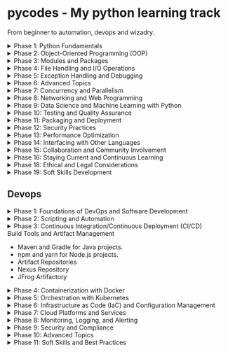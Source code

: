 # pycodes - My python learning track
From beginner to automation, devops and wizadry.

<details>
<summary>Phase 1: Python Fundamentals</summary>

+ <details>
    <summary>Basic Syntax and Semantics</summary>

    - [x] Understanding the structure of Python code
    - [x] Indentation and code blocks
    - [x] Comments and documentation strings
    
    </details>

+ <details>
    <summary>Variables and Data Types</summary>

    - [x] Numeric types: integers, floats, complex numbers
    - [x] Boolean type
    - [x] Strings and string operations
    - [x] Type conversion and casting

    </details>

+ <details>
    <summary>Operators and Expressions</summary>

    - [x] Arithmetic operators
    - [x] Comparison operators
    - [x] Logical operators
    - [x] Bitwise operators

    </details>

+ <details>
    <summary>Control Flow Statements</summary>

    - [x] Conditional statements: `if`, `elif`, `else`
    - [x] Loops: `for`, `while`
    - [x] Loop control statements: `break`, `continue`, `pass`

    </details>

+ <details>
    <summary>Data Structures</summary>

    - [x] Lists and list comprehensions
    - [x] Tuples
    - [x] Sets
    - [x] Dictionaries and dictionary comprehensions

    </details>

+ <details>
    <summary>Functions</summary>

    - [x] Defining and calling functions
    - [x] Parameters and arguments
    - [x] Default and keyword arguments
    - [x] Variable-length arguments (`*args`, `**kwargs`)
    - [x] Lambda functions
    - [x] Scope of variables

    </details>

</details>

<details>
<summary>Phase 2: Object-Oriented Programming (OOP)</summary>

+ <details>
    <summary>Classes and Objects</summary>

   - [x] Defining classes
   - [x] Creating objects (instances)
   - [x] Instance variables and methods
   - [x] Class variables and methods
   - [x] `self` parameter

   </details>

+ <details>
    <summary>Inheritance </summary>

   - [x] Single and multiple inheritance
   - [x] Method overriding
   - [x] Using `super()`

   </details>

+ <details>
    <summary>Encapsulation</summary>

   - [x] Private and protected members
   - [x] Getters and setters
   - [x] Name mangling

   </details>

+ <details>
    <summary>Polymorphism </summary>

   - [ ] Method overloading (conceptual understanding)
   - [ ] Method overriding
   - [ ] Duck typing

   <details>

+ <details>
    <summary> Abstraction </summary>

   - [ ] Abstract classes
   - [ ] Interfaces (using `abc` module)

   </details>

</details>

<details>
<summary>Phase 3: Modules and Packages</summary>

+ <details>
    <summary>Modules</summary>

   - [ ] Importing modules
   - [ ] Creating and using custom modules
   - [ ] `__name__` and `__main__` usage

   </details>

+ <details>
    <summary>Packages</summary>

   - [ ] Directory structure for packages
   - [ ] `__init__.py` file
   - [ ] Importing from packages

   </details>

+ <details>
    <summary>Standard Library</summary>

   - [ ] Familiarity with key modules like `os`, `sys`, `math`, `datetime`, `random`, `re`, `json`, `csv`, `logging`

   </details>

+ <details>
    <summary> Third-Party Packages </summary>

   - [ ] Installing packages using `pip`
   - [ ] Virtual environments (`venv`, `virtualenv`)

   </summary>

</details>

<details>
<summary>Phase 4: File Handling and I/O Operations</summary>

+ <details>
    <summary>File Operations</summary>

   - [ ] Opening and closing files
   - [ ] Reading from and writing to files
   - [ ] File modes (`r`, `w`, `a`, `b`, `t`)
   - [ ] Context managers (`with` statement)

   </details>

+ <details>
    <summary>Working with Different File Formats</summary>

   - [ ] Text files
   - [ ] CSV files
   - [ ] JSON files
   - [ ] Binary files

   </details>

+ <details>
    <summary>Error Handling in File Operations</summary>

   - [ ] Using `try`, `except`, `finally` blocks
   - [ ] Handling specific exceptions (`IOError`, `FileNotFoundError`)

   </details>

</details>

<details>
<summary>Phase 5: Exception Handling and Debugging</summary>

+ <details>
    <summary>Exceptions</summary>

   - [ ] Built-in exceptions
   - [ ] Raising exceptions
   - [ ] Custom exceptions

   </details>

+ <details>
    <summary>Error Handling</summary>

   - [ ] `try`, `except`, `else`, `finally` blocks
   - [ ] Catching multiple exceptions
   - [ ] Exception hierarchy

   </details>

3. Debugging Techniques
   - [ ] Using print statements effectively
   - [ ] Debugging tools and IDE debuggers
   - [ ] Understanding traceback
</details>

<details>
<summary>Phase 6: Advanced Topics</summary>

+ <details>
    <summary>Iterators and Generators</summary>

   - [ ] Iterable objects
   - [ ] Implementing `__iter__()` and `__next__()`
   - [ ] Generator functions and `yield` statement
   - [ ] Generator expressions

   </details>

+ <details>
    <summary>Decorators</summary>

   - [ ] Function decorators
   - [ ] Class decorators
   - [ ] Chaining decorators
   - [ ] Practical use cases

   <details>

+ <details>
    <summary>Context Managers</summary>
   - [ ] Understanding context management protocol (`__enter__`, `__exit__`)
   - [ ] Using `with` statement
   - [ ] Creating custom context managers
   - [ ] `contextlib` module

    </details>

+ <details>
    <summary>Metaclasses</summary>
   - [ ] Understanding metaclasses and their use cases
   - [ ] Customizing class creation
   - [ ] `type` function and `__metaclass__` attribute

   </details>

+ <details>
    <summary>Descriptors</summary>

   - [ ] Understanding descriptors and how they work
   - [ ] Implementing `__get__`, `__set__`, `__delete__`
   - [ ] Practical applications

   </details>

</details>

<details>
<summary>Phase 7: Concurrency and Parallelism</summary>

1. Multithreading
   - Thread creation and management
   - Thread synchronization (locks, semaphores)
   - Thread communication (queues)

2. Multiprocessing
   - Process creation and management
   - Inter-process communication
   - Shared memory

3. Asynchronous Programming
   - Event loops
   - Coroutines
   - `asyncio` library
   - `async` and `await` keywords

4. Concurrency Patterns
   - Producer-consumer pattern
   - Futures and promises
</details>

<details>
<summary>Phase 8: Networking and Web Programming</summary>

1. Networking Basics
   - Sockets and socket programming
   - Client-server architecture
   - TCP/IP and UDP protocols

2. HTTP Programming
   - Making HTTP requests
   - Parsing HTTP responses
   - Handling sessions and cookies

3. Web Frameworks
   - Understanding MVC architecture
   - Familiarity with frameworks like Flask or Django
   - Building RESTful APIs
</details>

<details>
<summary>Phase 9: Data Science and Machine Learning with Python</summary>

+ <details>
    <summary>Scientific Computing Libraries</summary>

   - [ ] NumPy for numerical computations
   - [ ] Pandas for data manipulation and analysis
   - [ ] Matplotlib and Seaborn for data visualization

   </details>

+ <details>
    <summary>Machine Learning Libraries</summary>

   - [ ] Scikit-Learn for traditional machine learning algorithms
   - [ ] TensorFlow and PyTorch for deep learning

   </details>

+ <details>
    <summary>Data Handling and Processing</summary>

   - [ ] Data cleaning and preprocessing
   - [ ] Feature engineering
   - [ ] Model evaluation and validation

   </details>
</details>

<details>
<summary>Phase 10: Testing and Quality Assurance</summary>

+ <details>
    <summary>Unit Testing</summary>

   - [ ] Writing test cases using `unittest`
   - [ ] Test discovery and execution

   </details>

+ <details>
    <summary>PyTest Framework</summary>

   - [ ] Writing simple and complex tests
   - [ ] Fixtures and parametrization
   - [ ] Assertions and expected failures

   </details>

+ <details>
    <summary>Test-Driven Development (TDD)</summary>

   - [ ] Writing tests before code
   - [ ] Continuous integration concepts

   </details>

+ <details>
    <summary>Code Coverage and Quality Tools</summary>

   - [ ] Measuring code coverage
   - [ ] Static code analysis
   - [ ] Linting tools (e.g., Flake8, Pylint)

   </details>

</details>

<details>
<summary>Phase 11: Packaging and Deployment</summary>

+ <details>
    <summary>Packaging Python Projects</summary>

   - [ ] Structuring projects
   - [ ] Writing `setup.py` and `setup.cfg`
   - [ ] Using `pyproject.toml` and `setup.cfg` for configuration

   </details>

+ <details>
    <summary>Distributing Packages</summary>

   - [ ]Publishing to PyPI
   - [ ] Versioning and dependency management

   </details>

+ <details>
    <summary>Deployment</summary>

   - [ ] Packaging applications for distribution
   - [ ] Using Docker for containerization
   - [ ] Continuous deployment strategies

   </details>
</details>

<details>
<summary>Phase 12: Security Practices</summary>

+ <details>
    <summary>Secure Coding</summary>

   - [ ] Input validation
   - [ ] Protecting against injection attacks
   - [ ] Secure handling of sensitive data

   </details>

+ <details>
    <summary>Cryptography</summary>

   - [ ] Hashing and encryption
   - [ ] Using the `cryptography` library
   - [ ] Secure communication protocols

   </details>

+ <details>
    <summary>Authentication and Authorization</summary>

   - [ ] Implementing user authentication
   - [ ] Managing user permissions
   - [ ] OAuth and JWT tokens

   </details>
</details>

<details>
<summary>Phase 13: Performance Optimization</summary>

+ <details>
    <summary>Profiling and Benchmarking</summary>

   - [ ] Identifying bottlenecks
   - [ ] Using profiling tools (`cProfile`, `timeit`)

   </details>

+ <details>
    <summary>Optimization Techniques</summary>

   - [ ] Efficient algorithms and data structures
   - [ ] Memory management
   - [ ] Lazy evaluation

   </details>

+ <details>
    <summary>Using Alternative Python Implementations</summary>

   - [ ] PyPy for performance
   - [ ] Cython for compiling Python to C
   - [ ] Numba for JIT compilation

   </details>
</details>

<details>
<summary>Phase 14: Interfacing with Other Languages</summary>

+ <details>
    <summary>C Extensions</summary>

   - [ ] Writing Python extensions in C
   - [ ] Using `ctypes` and `cffi` libraries

   </details>

+ <details>
    <sumnary>Integrating with Java</summary>

   - [ ] Using Jython
   - [ ] Interoperability considerations

   </details>

+ <details>
    <summary>Interfacing with .NET</summary>

   - [ ] IronPython basics

   </details>
</details>

<details>
<summary>Phase 15: Collaboration and Community Involvement</summary>

+ <details>
    <summary>Version Control Systems</summary>

   - [ ] Using Git for source control
   - [ ] Understanding branching and merging strategies

   </details>

+ <details>
    <summary>Collaborative Development</summary>

   - [ ] Code reviews
   - [ ] Pull requests and code merging
   - [ ] Issue tracking

   </details>

+ <details>
    <summary>Contributing to Open Source</summary>

   - [ ] Understanding open-source licensing
   - [ ] Participating in community projects
   - [ ] Following contribution guidelines

   </details>
</details>

<details>
<summary>Phase 16: Staying Current and Continuous Learning</summary>

+ <details>
    <summary>Keeping Up with Python Enhancements</summary>

   - [ ] Reading Python Enhancement Proposals (PEPs)
   - [ ] Understanding new language features

   </details>

+ <details>
    <summary>Engaging with the Python Community</summary>

   - [ ] Attending conferences and meetups
   - [ ] Participating in forums and discussion groups

   </details>

+ <details>
    <summary>Exploring Advanced Topics</summary>

   - [ ] Type hinting and static type checking (using `mypy`)
   - [ ] Functional programming concepts
   - [ ] Exploring lesser-known standard library modules

   </details>
</details>


<details>
<summary>Phase 18: Ethical and Legal Considerations</summary>

+ <details>
    <summary>Ethical Programming</summary>

   - [ ] Understanding the impact of software
   - [ ] Data privacy considerations
   - [ ] Bias and fairness in algorithms

    </details>

+ <details>
    <summary>Legal Aspects</summary>

   - [ ] Software licensing
   - [ ] Compliance with regulations (e.g., GDPR)

   </details>
</details>

<details>
<summary>Phase 19: Soft Skills Development</summary>

+ <details>
    <summary>Problem-Solving Skills</summary>

   - [ ] Analytical thinking
   - [ ] Algorithmic approach

   </details>

+ <details>
    <summary>Communication Skills</summary>

   - [ ] Technical writing
   - [ ] Presenting complex ideas clearly

   </details>

+ <details>
    <summary>Leadership and Mentoring</summary>

   - [ ] Leading projects and teams
   - [ ] Mentoring junior developers

   </details>
</details>


## Devops

<details>
<summary>Phase 1: Foundations of DevOps and Software Development</summary>

+ <details>
    <summary>Understand the Basics of Software Development</summary>

    - [x] Programming Fundamentals
    - [x] Grasp basic programming concepts (variables, data types, control structures).
    - [x] Learn a scripting language (Python, Bash).

    - [x] Version Control Systems
    - [x] Git Basics
    - Initialize repositories, commit changes, branch management.
    - [ ] Understand merging, rebasing, and resolving conflicts.
    - [ ] Git Workflows
    - [ ] GitFlow, feature branching, pull requests.

    <details>

+ <details>
    <summary>Learn Operating Systems and Networking</summary>

    - [x] Linux Fundamentals
    - [x] Command-line proficiency (file manipulation, process management).
    - [x] Understanding of file system hierarchy.
    - [ ] User and permission management.

    - [x] Networking Basics
    - [x] OSI and TCP/IP models.
    - [ ] Common protocols (HTTP, HTTPS, SSH, FTP).
    - [ ] IP addressing, DNS, and subnetting.

    </details>

</details>


<details>
<summary>Phase 2: Scripting and Automation</summary>

+ <details>
    <summary>Master Scripting Languages</summary>

    - [ ] Shell Scripting (Bash)
    - [ ] Automate routine tasks.
    - [ ] Write scripts for system administration.
    - [ ] Python for Automation
    - [ ] Write scripts to automate complex tasks.
    - [ ] Use libraries like `os`, `subprocess`, `shutil`.

    </details>

+ <details>
    <summary>Configuration Management Basics</summary>

    - [ ] Introduction to Infrastructure as Code (IaC)
    - [ ] Understand the principles of IaC.
    - [ ] Familiarize with JSON and YAML formats.
    - [ ] Ansible: Agentless automation tool.
    - [ ] Puppet and Chef: Configuration management tools.

    </details>
</details>

<details>
<summary>Phase 3: Continuous Integration/Continuous Deployment (CI/CD)</summary>

+ <details>
    <summary>Principles of CI/CD</summary>

    - [ ] Continuous Integration
    - [ ] Automate code integration.
    - [ ] Run automated tests.
    - [ ] Continuous Deployment
    - [ ] Automate the release process.
    - [ ] Deploy to production with minimal human intervention.

    </details>

+ <details>
    <summary>CI/CD Tools</summary>

    - Jenkins
    - Install and configure Jenkins.
    - Create pipelines using Jenkinsfile.
    - GitLab CI/CD
    - Utilize GitLab runners.
    - Define `.gitlab-ci.yml` for pipeline configuration.
    - Travis CI
    - CircleCI
    - Azure DevOps Pipelines

    </details>

+ </details>
    <summary>Build Tools and Artifact Management</summary>

    - Maven and Gradle for Java projects.
    - npm and yarn for Node.js projects.
    - Artifact Repositories
    - Nexus Repository
    - JFrog Artifactory

    </details>
</details>

<details>
<summary>Phase 4: Containerization with Docker</summary>

+ <details>
    <summary>Docker Fundamentals</summary>

    - [x] Understanding Containers
    - [x] Differences between VMs and containers.
    - [x] Benefits of containerization.
    - [x] Docker Basics
    - [x] Install Docker Engine.
    - [x] Understand Docker architecture (images, containers, registries).

    </details>

+ <details>
    <summary>Working with Docker</summary>

    - Docker Images and Containers
    - Pulling images from Docker Hub.
    - Building custom images using `Dockerfile`.
    - Managing containers (`run`, `stop`, `rm`).
    - Docker Compose
    - Define multi-container applications.
    - Use `docker-compose.yml` to orchestrate containers.

    </details>

+ <details>
    <summary>Advanced Docker Concepts</summary>

    - Networking and Volumes
    - Container networking (bridge, host, overlay).
    - Data persistence with volumes and bind mounts.
    - Docker Registry
    - Set up a private Docker registry.
    - Push and pull images to/from the registry.

    </details>
</details>

<details>
<summary>Phase 5: Orchestration with Kubernetes</summary>

+ <details>
    <summary>Kubernetes Fundamentals</summary>

    - [ ] Clusters: Master and worker nodes.
    - [ ] Pods: Basic unit of deployment.
    - [ ] Services: Networking abstraction.
    - [ ] Deployments: Manage stateless applications.
    - [ ] ReplicaSets: Ensure specified number of pod replicas.

    </details>

+ <details>
    <summary>Kubernetes Architecture</summary>

    - [ ] API Server
    - [ ] Etcd: Key-value store.
    - [ ] Controller Manager
    - [ ] Scheduler
    - [ ] Kubelet: Node agent.
    - [ ] Kube-proxy

    </details>

+ <details>
    <summary>Hands-On with Kubernetes</summary>

    - [ ] Setting Up a Cluster
    - [ ] Use Minikube or Kind for local clusters.
    - [ ] Explore managed services like Google Kubernetes Engine (GKE), Amazon EKS, Azure AKS.
    - [ ] Managing Applications**
    - [ ] Deploy applications using `kubectl`.
    - [ ] Update and roll back deployments.
    - [ ] Scale applications horizontally.

    </details>

+ <details>
    <summary>Advanced Kubernetes Concepts</summary>

    - [ ] ConfigMaps and Secrets
    - [ ] Manage configuration data.
    - [ ] Store sensitive information securely.
    - [ ] Ingress Controllers
    - [ ] Configure external access to services.
    - [ ] Use Ingress resources and controllers (NGINX, Traefik).
    - [ ] Deploy stateful applications using **StatefulSets**.
    - [ ] Persistent Volumes and Persistent Volume Claims.
    - [ ] Extend Kubernetes functionality.
    - [ ] Custom Resource Definitions.

    </details>

</details>

<details>
<summary>Phase 6: Infrastructure as Code (IaC) and Configuration Management</summary>


**1. Infrastructure Provisioning**

- **Terraform**
  - Understand Terraform syntax (HCL).
  - Manage infrastructure across providers (AWS, Azure, GCP).
  - Write reusable modules.

- **CloudFormation (AWS Specific)**
  - Define AWS resources using JSON/YAML templates.

**2. Configuration Management Tools**

- **Ansible (In-depth)**
  - Write playbooks and roles.
  - Manage inventories.
  - Use Ansible Vault for secrets.

- **Chef and Puppet**
  - Understand declarative configuration.
  - Use cookbooks (Chef) and manifests (Puppet).

</details>

<details>
<summary>Phase 7: Cloud Platforms and Services</summary>

**1. Major Cloud Providers**

- **Amazon Web Services (AWS)**
  - Compute: EC2, Lambda.
  - Storage: S3, EBS.
  - Networking: VPC, Route 53.
  - Databases: RDS, DynamoDB.

- **Microsoft Azure**
  - Compute: Virtual Machines, App Services.
  - Storage: Blob Storage.
  - Networking: Virtual Network, Azure DNS.

- **Google Cloud Platform (GCP)**
  - Compute: Compute Engine, Cloud Functions.
  - Storage: Cloud Storage.
  - Networking: VPC, Cloud DNS.

**2. Cloud Best Practices**

- **Security**
  - Identity and Access Management (IAM).
  - Security Groups and Network ACLs.
  - Encryption at rest and in transit.

- **Cost Management**
  - Monitoring usage.
  - Right-sizing resources.
  - Reserved instances and spot instances.

</details>


<details>
<summary>Phase 8: Monitoring, Logging, and Alerting</summary>

**1. Monitoring Tools**

- **Prometheus**
  - Install and configure Prometheus.
  - Collect metrics using exporters.

- **Grafana**
  - Visualize metrics.
  - Set up dashboards and alerts.

**2. Logging Solutions**

- **ELK Stack (Elasticsearch, Logstash, Kibana)**
  - Collect and analyze logs.
  - Create visualizations and dashboards.

- **EFK Stack (Elasticsearch, Fluentd, Kibana)**
  - Use Fluentd for log aggregation.

- **Cloud-Native Logging**
  - AWS CloudWatch Logs.
  - GCP Stackdriver Logging.
  - Azure Monitor.

**3. Alerting and Incident Management**

- **Alerting Tools**
  - Configure alerts in Prometheus and Grafana.
  - Use tools like **PagerDuty** or **Opsgenie**.

- **Incident Response**
  - Develop runbooks.
  - Post-incident reviews and blameless retrospectives.

</details>

<details>
<summary>Phase 9: Security and Compliance</summary>

**1. Security Best Practices**

- **Network Security**
  - Implement firewalls and security groups.
  - Use VPNs and bastion hosts.

- **Application Security**
  - Secure coding practices.
  - Regular security assessments and penetration testing.

**2. Identity and Access Management**

- **Role-Based Access Control (RBAC)**
  - Implement least privilege principles.
  - Manage user roles and permissions.

- **Secret Management**
  - Store secrets securely using tools like **HashiCorp Vault**.
  - Rotate credentials regularly.

**3. Compliance and Auditing**

- **Compliance Standards**
  - Understand GDPR, HIPAA, PCI DSS as applicable.

- **Auditing Tools**
  - Track changes and access.
  - Use CloudTrail (AWS), Audit Logs (GCP), Azure Activity Logs.
</details>


<details>
<summary>Phase 10: Advanced Topics</summary>

**1. Site Reliability Engineering (SRE)**

- **Principles of SRE**
  - Service Level Objectives (SLOs)
  - Error Budgets
  - Toil Reduction

- **Chaos Engineering**
  - Introduce controlled failures to test resilience.
  - Tools: **Chaos Monkey**, **LitmusChaos**.

**2. Advanced Orchestration**

- **Service Meshes**
  - Understand **Istio**, **Linkerd**.
  - Manage microservices communication.

- **Serverless Architectures**
  - Use AWS Lambda, Azure Functions, GCP Cloud Functions.
  - Understand Function as a Service (FaaS) model.

**3. Container Orchestration Beyond Kubernetes**

- Docker Swarm
  - Orchestrate containers in a swarm cluster.

- Nomad
  - Deploy and manage containers and non-containerized applications.
</details>

<details>
<summary>Phase 11: Soft Skills and Best Practices</summary>

+ <details>
    <summary>Collaboration and Communication</summary>

    - [ ] Agile and Scrum Methodologies
    - [ ] Participate in sprints and stand-ups.
    - [ ] Use tools like Jira, Trello.
    - [ ] Documentation
    - [ ] Maintain clear and up-to-date documentation.
    - [ ] Use Markdown, Confluence, GitHub Wikis.
    
    </details>

+ <details>
    <summary>Problem-Solving and Troubleshooting</summary>

    - [ ] Root Cause Analysis
    - [ ] Systematic approach to identifying issues.
    - [ ] Performance Tuning
    - [ ] Optimize applications and infrastructure for better performance.

    </details>

+ <details>
    <summary>Continuous Learning</summary>

    - [ ] Stay Updated
    - [ ] Follow blogs, podcasts, and webinars.
    - [ ] Engage in communities like DevOps Days, Meetups.
    - [ ] Certifications (Optional but Beneficial)
    - [ ] AWS Certified DevOps Engineer
    - [ ] Certified Kubernetes Administrator (CKA)
    - [ ] Docker Certified Associate

    </details>

<details>
<summary>Phase 12: Practical Experience and Projects</summary>

+ <details>
    <summary>Build a CI/CD Pipeline</summary>

    - [ ] Integrate Code Repositories with CI Tools
    - [ ] Automate builds, tests, and deployments.

    </details>

+ <details>
    <summary>Deploy Applications with Docker and Kubernetes</summary>

    - [ ] Containerize an Application
    - [ ] Create Docker images for a sample application.
    - [ ] Deploy to a Kubernetes Cluster
    - [ ] Use Kubernetes manifests or Helm charts.

    </details>

+ <details>
    <summary>Implement Infrastructure as Code</summary>

    - [ ] Use Terraform to Provision Resources
    - [ ] Automate infrastructure setup on a cloud provider.
    - [ ] Automate Configuration with Ansible
    - [ ] Deploy and configure applications across servers.

    </details>

+ <details>
    <summary>Set Up Monitoring and Logging</summary>

    - [ ] Implement Prometheus and Grafana
    - [ ] Monitor system and application metrics.
    - [ ] Configure Centralized Logging
    - [ ] Aggregate logs using ELK or EFK stack.

    </details>
</details>

### **Additional Areas to Explore**

- Microservices Architecture
  - Design and manage microservices.
  - Understand API gateways and service discovery.

- Data Storage Solutions
  - Familiarity with databases (SQL and NoSQL).
  - Manage data persistence in containerized environments.

- Message Queues and Streaming
  - Use tools like RabbitMQ, Kafka.
  - Handle asynchronous communication.

- Advanced Networking Concepts
  - Software-Defined Networking (SDN)
  - Network policies in Kubernetes.


### **Final Tips**

- **Hands-On Practice**
  - Set up a home lab or use cloud free tiers.
  - Participate in open-source projects.

- Community Involvement
  - Join forums like Stack Overflow, Reddit's r/devops.
  - Attend local meetups and conferences.

- Stay Curious
  - Technology evolves rapidly; continuously explore new tools and methodologies.

- Soft Skills Matter
  - Communication and teamwork are crucial in DevOps culture.
  - Be open to feedback and collaborative problem-solving.
